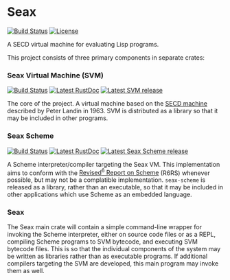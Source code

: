 Seax
====

[![Build Status](https://img.shields.io/travis/hawkw/seax/master.svg?style=flat-square)](https://travis-ci.org/hawkw/seax) [![License](https://img.shields.io/badge/license-MIT-blue.svg?style=flat-square)](https://github.com/hawkw/seax/LICENSE)

A SECD virtual machine for evaluating Lisp programs.

This project consists of three primary components in separate crates:

### Seax Virtual Machine (SVM)
[![Build Status](https://img.shields.io/travis/hawkw/seax/svm-dev.svg?style=flat-square)](https://travis-ci.org/hawkw/seax)
[![Latest RustDoc](https://img.shields.io/badge/rustdoc-latest-green.svg?style=flat-square)](http://hawkweisman.me/seax/api/seax_svm/)
[![Latest SVM release](https://img.shields.io/crates/v/seax_svm.svg?style=flat-square)](https://crates.io/crates/seax_svm)

The core of the project. A virtual machine based on the [SECD machine](http://en.wikipedia.org/wiki/SECD_machine) described by Peter Landin in 1963. SVM is distributed as a library so that it may be included in other programs.

### Seax Scheme

[![Build Status](https://img.shields.io/travis/hawkw/seax/scheme-dev.svg?style=flat-square)](https://travis-ci.org/hawkw/seax)
[![Latest RustDoc](https://img.shields.io/badge/rustdoc-latest-green.svg?style=flat-square)](http://hawkweisman.me/seax/api/seax_scheme/)
[![Latest Seax Scheme release](https://img.shields.io/crates/v/seax_scheme.svg?style=flat-square)](https://crates.io/crates/seax_svm)

A Scheme interpreter/compiler targeting the Seax VM. This implementation aims to conform with the [Revised<sup>6</sup> Report on Scheme](http://www.r6rs.org) (R6RS) whenever possible, but may not be a complatible implementation. `seax-scheme` is released as a library, rather than an executable, so that it may be included in other applications which use Scheme as an embedded language.


### Seax

The Seax main crate will contain a simple command-line wrapper for invoking the Scheme interpreter, either on source code files or as a REPL, compiling Scheme programs to SVM bytecode, and executing SVM bytecode files. This is so that the individual components of the system may be written as libraries rather than as executable programs. If additional compilers targeting the SVM are developed, this main program may invoke them as well.
